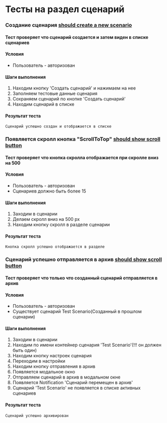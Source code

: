 # Тесты на раздел сценарий


### Создание сценария [should create a new scenario](../cypres/e2e/scenario.cy.ts)
#### Тест проверяет что сценарий создается и затем виден в списке сценариев

#### Условия
- Пользователь - авторизован

#### Шаги выполнения
1. Находим кнопку 'Создать сценарий' и нажимаем на нее
2. Заполняем тестовые данные сценария
3. Сохраняем сценарий по кнопке 'Создать сценарий'
4. Находим сценарий в списке

#### Результат теста
```
Сценарий успешно создан и отображается в списке
```

### Появляется скролл кнопка "ScrollToTop" [should show scroll button](../cypres/e2e/scenario.cy.ts)
#### Тест проверяет что кнопка скролла отображается при скролле вниз на 500

#### Условия
- Пользователь - авторизован
- Сценариев должно быть более 15

#### Шаги выполнения
1. Заходим в сценарии
2. Делаем скролл вниз на 500 px
3. Находим кнопку скролл в разделе сценарии

#### Результат теста
```
Кнопка скролл успешно отображается в разделе
```


### Сценарий успешно отправляется в архив [should show scroll button](../cypres/e2e/scenario.cy.ts)
#### Тест проверяет что только что созданный сценарий отправляется в архив

#### Условия
- Пользователь - авторизован
- Существует сценарий Test Scenario(Созданный в прошлом сценарии)

#### Шаги выполнения
1. Заходим в сценарии
2. Находим по имени контейнер сценария 'Test Scenario'(!!! он должен быть один)
3. Находим кнопку настроек сценария
4. Переходим в настройки
5. Находим кнопку отправления в архив
6. Появляется модальное окно 
7. Отправляем сценарий в архив в модальном окне
8. Появляется Notification 'Сценарий перемещен в архив'
9. Сценарий 'Test Scenario' не появляется в списке активных сценариев

#### Результат теста
```
Сценарий успешно архивирован
```
